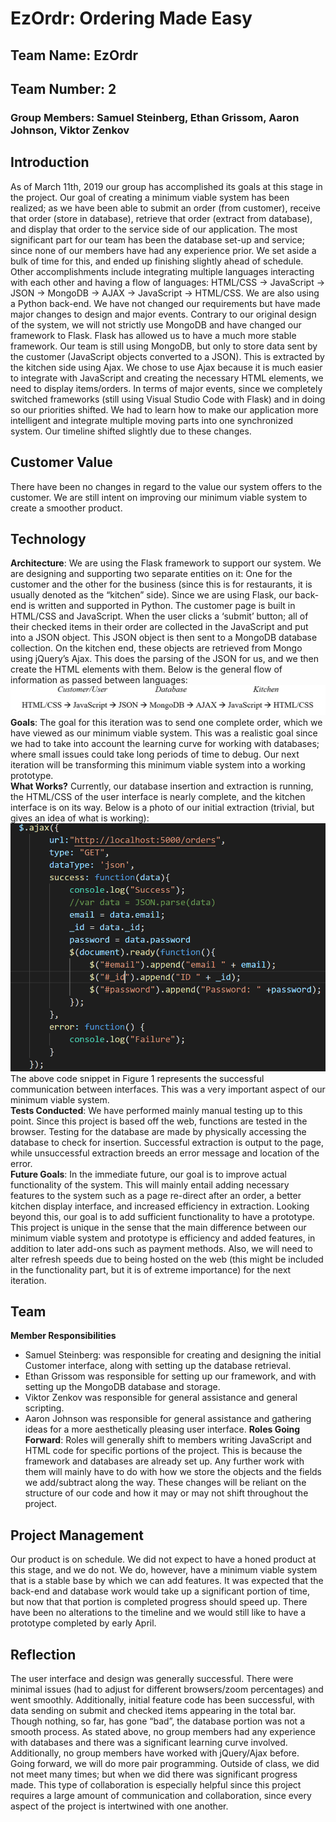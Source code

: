 # EzOrdr: Ordering Made Easy
## Team Name: EzOrdr
## Team Number: 2
### Group Members: Samuel Steinberg, Ethan Grissom, Aaron Johnson, Viktor Zenkov

## Introduction
As of March 11th, 2019 our group has accomplished its goals at this stage in the project. Our goal of creating a minimum viable system has been realized; as we have been able to submit an order (from customer), receive that order (store in database), retrieve that order (extract from database), and display that order to the service side of our application. The most significant part for our team has been the database set-up and service; since none of our members have had any experience prior. We set aside a bulk of time for this, and ended up finishing slightly ahead of schedule. Other accomplishments include integrating multiple languages interacting with each other and having a flow of languages: HTML/CSS -> JavaScript -> JSON -> MongoDB -> AJAX -> JavaScript -> HTML/CSS. We are also using a Python back-end. We have not changed our requirements but have made major changes to design and major events. Contrary to our original design of the system, we will not strictly use MongoDB and have changed our framework to Flask. Flask has allowed us to have a much more stable framework. Our team is still using MongoDB, but only to store data sent by the customer (JavaScript objects converted to a JSON). This is extracted by the kitchen side using Ajax. We chose to use Ajax because it is much easier to integrate with JavaScript and creating the necessary HTML elements, we need to display items/orders. In terms of major events, since we completely switched frameworks (still using Visual Studio Code with Flask) and in doing so our priorities shifted. We had to learn how to make our application more intelligent and integrate multiple moving parts into one synchronized system. Our timeline shifted slightly due to these changes.

## Customer Value
There have been no changes in regard to the value our system offers to the customer. We are still intent on improving our minimum viable system to create a smoother product.

## Technology

**Architecture**: We are using the Flask framework to support our system. We are designing and supporting two separate entities on it: One for the customer and the other for the business (since this is for restaurants, it is usually denoted as the “kitchen” side). Since we are using Flask, our back-end is written and supported in Python. The customer page is built in HTML/CSS and JavaScript. When the user clicks a ‘submit’ button; all of their checked items in their order are collected in the JavaScript and put into a JSON object. This JSON object is then sent to a MongoDB database collection. On the kitchen end, these objects are retrieved from Mongo using jQuery’s Ajax. This does the parsing of the JSON for us, and we then create the HTML elements with them. Below is the general flow of information as passed between languages:\
![](langflow.PNG)
\
**Goals**: The goal for this iteration was to send one complete order, which we have viewed as our minimum viable system. This was a realistic goal since we had to take into account the learning curve for working with databases; where small issues could take long periods of time to debug. Our next iteration will be transforming this minimum viable system into a working prototype.\
**What Works?** Currently, our database insertion and extraction is running, the HTML/CSS of the user interface is nearly complete, and the kitchen interface is on its way. Below is a photo of our initial extraction (trivial, but gives an idea of what is working):\
![](whatworksstatusrep.PNG)
\
The above code snippet in Figure 1 represents the successful communication between interfaces. This was a very important aspect of our minimum viable system.\
**Tests Conducted**: We have performed mainly manual testing up to this point. Since this project is based off the web, functions are tested in the browser. Testing for the database are made by physically accessing the database to check for insertion. Successful extraction is output to the page, while unsuccessful extraction breeds an error message and location of the error.\
**Future Goals**: In the immediate future, our goal is to improve actual functionality of the system. This will mainly entail adding necessary features to the system such as a page re-direct after an order, a better kitchen display interface, and increased efficiency in extraction. Looking beyond this, our goal is to add sufficient functionality to have a prototype. This project is unique in the sense that the main difference between our minimum viable system and prototype is efficiency and added features, in addition to later add-ons such as payment methods. Also, we will need to alter refresh speeds due to being hosted on the web (this might be included in the functionality part, but it is of extreme importance) for the next iteration.

## Team
**Member Responsibilities**
* Samuel Steinberg: was responsible for creating and designing the initial Customer interface, along with setting up the database retrieval.
* Ethan Grissom was responsible for setting up our framework, and with setting up the MongoDB database and storage.
* Viktor Zenkov was responsible for general assistance and general scripting.
* Aaron Johnson was responsible for general assistance and gathering ideas for a more aesthetically pleasing user interface.
**Roles Going Forward**: Roles will generally shift to members writing JavaScript and HTML code for specific portions of the project. This is because the framework and databases are already set up. Any further work with them will mainly have to do with how we store the objects and the fields we add/subtract along the way. These changes will be reliant on the structure of our code and how it may or may not shift throughout the project.

## Project Management
Our product is on schedule. We did not expect to have a honed product at this stage, and we do not. We do, however, have a minimum viable system that is a stable base by which we can add features. It was expected that the back-end and database work would take up a significant portion of time, but now that that portion is completed progress should speed up. There have been no alterations to the timeline and we would still like to have a prototype completed by early April.

## Reflection
The user interface and design was generally successful. There were minimal issues (had to adjust for different browsers/zoom percentages) and went smoothly. Additionally, initial feature code has been successful, with data sending on submit and checked items appearing in the total bar. Though nothing, so far, has gone “bad”, the database portion was not a smooth process. As stated above, no group members had any experience with databases and there was a significant learning curve involved. Additionally, no group members have worked with jQuery/Ajax before. Going forward, we will do more pair programming. Outside of class, we did not meet many times; but when we did there was significant progress made. This type of collaboration is especially helpful since this project requires a large amount of communication and collaboration, since every aspect of the project is intertwined with one another.
